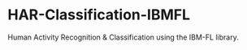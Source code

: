 # HAR-Classification-IBMFL
Human Activity Recognition &amp; Classification using the IBM-FL library.
